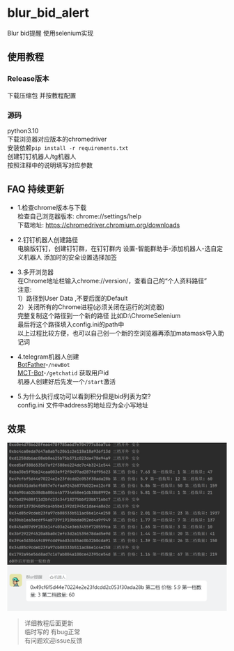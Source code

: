 # blur_bid_alert
Blur bid提醒 使用selenium实现

## 使用教程  

### Release版本  
下载压缩包 并按教程配置  

### 源码  
python3.10  
下载浏览器对应版本的chromedriver  
安装依赖`pip install -r requirements.txt`  
创建钉钉机器人/tg机器人  
按照注释中的说明填写对应参数  

## FAQ 持续更新  

* 1.检查chrome版本与下载  
检查自己浏览器版本: chrome://settings/help  
下载地址: https://chromedriver.chromium.org/downloads  

* 2.钉钉机器人创建路径  
电脑版钉钉，创建钉钉群，在钉钉群内 设置-智能群助手-添加机器人-选自定义机器人 添加时的安全设置选择加签  

* 3.多开浏览器  
在Chrome地址栏输入chrome://version/，查看自己的“个人资料路径”  
注意:  
1）路径到User  Data ,不要后面的Default    
2）关闭所有的Chrome进程(必须关闭在运行的浏览器)   
完整复制这个路径到一个新的路径 比如D:\ChromeSelenium  
最后将这个路径填入config.ini的path中  
以上过程比较方便，也可以自己创一个新的空浏览器再添加matamask导入助记词 

* 4.telegram机器人创建  
[BotFather](https://t.me/BotFather)-`/newBot`  
[MCT-Bot](https://t.me/MCT_CLUB_BOT)-`/getchatid` 获取用户id  
机器人创建好后先发一个`/start`激活  

* 5.为什么执行成功可以看到积分但是bid列表为空?  
config.ini 文件中address的地址应为全小写地址  

## 效果  
![log](log.png)  
![alert](alert.png)
>详细教程后面更新  
>临时写的 有bug正常  
>有问题欢迎issue反馈  
